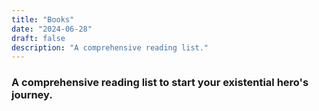 ```yaml
---
title: "Books"
date: "2024-06-28"
draft: false
description: "A comprehensive reading list."
---
```


### A comprehensive reading list to start your existential hero's journey.

